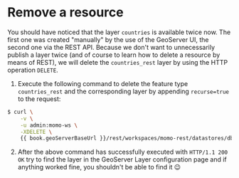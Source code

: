 # Remove a resource

You should have noticed that the layer `countries` is available twice now. The
first one was created "manually" by the use of the GeoServer UI, the second one
via the REST API. Because we don't want to unnecessarily publish a layer twice
(and of course to learn how to delete a resource by means of REST), we will
delete the `countries_rest` layer by using the HTTP operation `DELETE`.

1. Execute the following command to delete the feature type `countries_rest` and
   the corresponding layer by appending `recurse=true` to the request:
```bash
$ curl \
    -v \
    -u admin:momo-ws \
    -XDELETE \
    {{ book.geoServerBaseUrl }}/rest/workspaces/momo-rest/datastores/db_momo_ws_rest/featuretypes/countries_rest?recurse=true
```
2. After the above command has successfully executed with `HTTP/1.1 200 OK` try
   to find the layer in the GeoServer Layer configuration page and if anything
   worked fine, you shouldn't be able to find it :wink:
